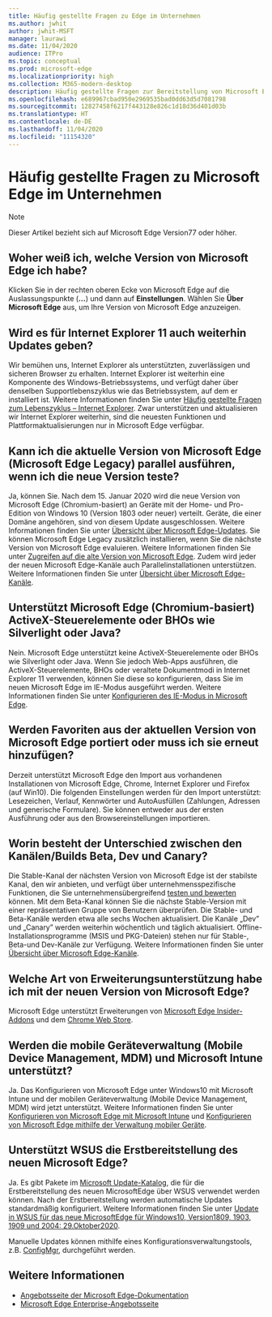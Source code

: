 ```yaml
---
title: Häufig gestellte Fragen zu Edge im Unternehmen
ms.author: jwhit
author: jwhit-MSFT
manager: laurawi
ms.date: 11/04/2020
audience: ITPro
ms.topic: conceptual
ms.prod: microsoft-edge
ms.localizationpriority: high
ms.collection: M365-modern-desktop
description: Häufig gestellte Fragen zur Bereitstellung von Microsoft Edge im Unternehmen
ms.openlocfilehash: e689967cbad950e2969535bad0dd63d5d7081798
ms.sourcegitcommit: 12827458f6217f443128e826c1d18d36d401d03b
ms.translationtype: HT
ms.contentlocale: de-DE
ms.lasthandoff: 11/04/2020
ms.locfileid: "11154320"
---
```

# Häufig gestellte Fragen zu Microsoft Edge im Unternehmen

> [!NOTE]
> Dieser Artikel bezieht sich auf Microsoft Edge Version77 oder höher.

## Woher weiß ich, welche Version von Microsoft Edge ich habe?

Klicken Sie in der rechten oberen Ecke von Microsoft Edge auf die Auslassungspunkte (**…**) und dann auf **Einstellungen**. Wählen Sie **Über Microsoft Edge** aus, um Ihre Version von Microsoft Edge anzuzeigen.

## Wird es für Internet Explorer 11 auch weiterhin Updates geben?

Wir bemühen uns, Internet Explorer als unterstützten, zuverlässigen und sicheren Browser zu erhalten. Internet Explorer ist weiterhin eine Komponente des Windows-Betriebssystems, und verfügt daher über denselben Supportlebenszyklus wie das Betriebssystem, auf dem er installiert ist. Weitere Informationen finden Sie unter [Häufig gestellte Fragen zum Lebenszyklus – Internet Explorer](https://support.microsoft.com/help/17454/). Zwar unterstützen und aktualisieren wir Internet Explorer weiterhin, sind die neuesten Funktionen und Plattformaktualisierungen nur in Microsoft Edge verfügbar.

## Kann ich die aktuelle Version von Microsoft Edge (Microsoft Edge Legacy) parallel ausführen, wenn ich die neue Version teste?

Ja, können Sie. Nach dem 15. Januar 2020 wird die neue Version von Microsoft Edge (Chromium-basiert) an Geräte mit der Home- und Pro-Edition von Windows 10 (Version 1803 oder neuer) verteilt. Geräte, die einer Domäne angehören, sind von diesem Update ausgeschlossen. Weitere Informationen finden Sie unter [Übersicht über Microsoft Edge-Updates](https://docs.microsoft.com/deployedge/microsoft-edge-blocker-toolkit#overview). Sie können Microsoft Edge Legacy zusätzlich installieren, wenn Sie die nächste Version von Microsoft Edge evaluieren. Weitere Informationen finden Sie unter [Zugreifen auf die alte Version von Microsoft Edge](https://docs.microsoft.com/deployedge/microsoft-edge-sysupdate-access-old-edge). Zudem wird jeder der neuen Microsoft Edge-Kanäle auch Parallelinstallationen unterstützen. Weitere Informationen finden Sie unter [Übersicht über Microsoft Edge-Kanäle](https://docs.microsoft.com/deployedge/microsoft-edge-channels).

## Unterstützt Microsoft Edge (Chromium-basiert) ActiveX-Steuerelemente oder BHOs wie Silverlight oder Java?

Nein. Microsoft Edge unterstützt keine ActiveX-Steuerelemente oder BHOs wie Silverlight oder Java. Wenn Sie jedoch Web-Apps ausführen, die ActiveX-Steuerelemente, BHOs oder veraltete Dokumentmodi in Internet Explorer 11 verwenden, können Sie diese so konfigurieren, dass Sie im neuen Microsoft Edge im IE-Modus ausgeführt werden. Weitere Informationen finden Sie unter [Konfigurieren des IE-Modus in Microsoft Edge](https://docs.microsoft.com/DeployEdge/edge-ie-mode).

## Werden Favoriten aus der aktuellen Version von Microsoft Edge portiert oder muss ich sie erneut hinzufügen?

Derzeit unterstützt Microsoft Edge den Import aus vorhandenen Installationen von Microsoft Edge, Chrome, Internet Explorer und Firefox (auf Win10). Die folgenden Einstellungen werden für den Import unterstützt: Lesezeichen, Verlauf, Kennwörter und AutoAusfüllen (Zahlungen, Adressen und generische Formulare). Sie können entweder aus der ersten Ausführung oder aus den Browsereinstellungen importieren.  

## Worin besteht der Unterschied zwischen den Kanälen/Builds Beta, Dev und Canary?

Die Stable-Kanal der nächsten Version von Microsoft Edge ist der stabilste Kanal, den wir anbieten, und verfügt über unternehmensspezifische Funktionen, die Sie unternehmensübergreifend [testen und bewerten](https://aka.ms/EdgeEnterprise) können. Mit dem Beta-Kanal können Sie die nächste Stable-Version mit einer repräsentativen Gruppe von Benutzern überprüfen. Die Stable- und Beta-Kanäle werden etwa alle sechs Wochen aktualisiert. Die Kanäle „Dev” und „Canary” werden weiterhin wöchentlich und täglich aktualisiert. Offline-Installationsprogramme (MSIS und PKG-Dateien) stehen nur für Stable-, Beta-und Dev-Kanäle zur Verfügung. Weitere Informationen finden Sie unter [Übersicht über Microsoft Edge-Kanäle](https://docs.microsoft.com/deployedge/microsoft-edge-channels).

## Welche Art von Erweiterungsunterstützung habe ich mit der neuen Version von Microsoft Edge?

Microsoft Edge unterstützt Erweiterungen von [Microsoft Edge Insider-Addons](https://go.microsoft.com/fwlink/?linkid=2081222) und dem [Chrome Web Store](https://go.microsoft.com/fwlink/?linkid=2072338).

## Werden die mobile Geräteverwaltung (Mobile Device Management, MDM) und Microsoft Intune unterstützt?

Ja. Das Konfigurieren von Microsoft Edge unter Windows10 mit Microsoft Intune und der mobilen Geräteverwaltung (Mobile Device Management, MDM) wird jetzt unterstützt. Weitere Informationen finden Sie unter [Konfigurieren von Microsoft Edge mit Microsoft Intune](configure-edge-with-intune.md) und [Konfigurieren von Microsoft Edge mithilfe der Verwaltung mobiler Geräte](configure-edge-with-mdm.md).

## Unterstützt WSUS die Erstbereitstellung des neuen Microsoft Edge?

Ja. Es gibt Pakete im [Microsoft Update-Katalog](https://www.catalog.update.microsoft.com/Search.aspx?q=the%20new%20microsoft%20edge%20for%20windows), die für die Erstbereitstellung des neuen MicrosoftEdge über WSUS verwendet werden können. Nach der Erstbereitstellung werden automatische Updates standardmäßig konfiguriert. Weitere Informationen finden Sie unter [Update in WSUS für das neue MicrosoftEdge für Windows10, Version1809, 1903, 1909 und 2004: 29.Oktober2020](https://support.microsoft.com/help/4584642/update-in-wsus-for-the-new-microsoft-edge).

Manuelle Updates können mithilfe eines Konfigurationsverwaltungstools, z.B. [ConfigMgr](https://docs.microsoft.com/configmgr/apps/deploy-use/deploy-edge?toc=https://docs.microsoft.com/DeployEdge/toc.json&bc=https://docs.microsoft.com/DeployEdge/breadcrumb/toc.json), durchgeführt werden.

## Weitere Informationen

- [Angebotsseite der Microsoft Edge-Dokumentation](https://docs.microsoft.com/DeployEdge/)
- [Microsoft Edge Enterprise-Angebotsseite](https://aka.ms/EdgeEnterprise)
